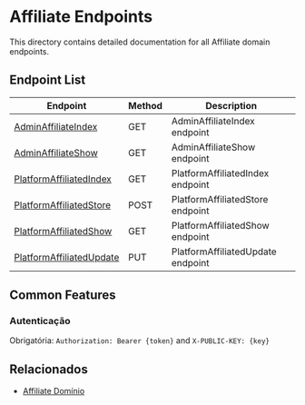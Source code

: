 # Affiliate Endpoints

This directory contains detailed documentation for all Affiliate domain endpoints.

## Endpoint List

| Endpoint | Method | Description |
| -------- | ------ | ----------- |
| [AdminAffiliateIndex](./AdminAffiliateIndex.md) | GET | AdminAffiliateIndex endpoint |
| [AdminAffiliateShow](./AdminAffiliateShow.md) | GET | AdminAffiliateShow endpoint |
| [PlatformAffiliatedIndex](./PlatformAffiliatedIndex.md) | GET | PlatformAffiliatedIndex endpoint |
| [PlatformAffiliatedStore](./PlatformAffiliatedStore.md) | POST | PlatformAffiliatedStore endpoint |
| [PlatformAffiliatedShow](./PlatformAffiliatedShow.md) | GET | PlatformAffiliatedShow endpoint |
| [PlatformAffiliatedUpdate](./PlatformAffiliatedUpdate.md) | PUT | PlatformAffiliatedUpdate endpoint |

## Common Features

### Autenticação

Obrigatória: `Authorization: Bearer {token}` and `X-PUBLIC-KEY: {key}`

## Relacionados

- [Affiliate Domínio](../README.md)
